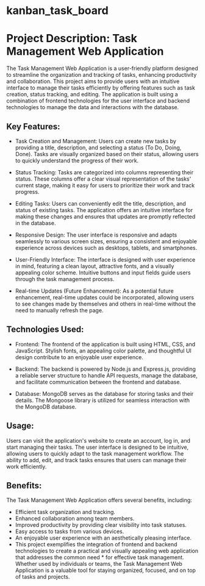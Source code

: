 # kanban_task_board

# Project Description: Task Management Web Application

The Task Management Web Application is a user-friendly platform designed to streamline the organization and tracking of tasks, enhancing productivity and collaboration. This project aims to provide users with an intuitive interface to manage their tasks efficiently by offering features such as task creation, status tracking, and editing. The application is built using a combination of frontend technologies for the user interface and backend technologies to manage the data and interactions with the database.


## Key Features:

* Task Creation and Management:
Users can create new tasks by providing a title, description, and selecting a status (To Do, Doing, Done). Tasks are visually organized based on their status, allowing users to quickly understand the progress of their work.

* Status Tracking:
Tasks are categorized into columns representing their status. These columns offer a clear visual representation of the tasks' current stage, making it easy for users to prioritize their work and track progress.

* Editing Tasks:
Users can conveniently edit the title, description, and status of existing tasks. The application offers an intuitive interface for making these changes and ensures that updates are promptly reflected in the database.

* Responsive Design:
The user interface is responsive and adapts seamlessly to various screen sizes, ensuring a consistent and enjoyable experience across devices such as desktops, tablets, and smartphones.

* User-Friendly Interface:
The interface is designed with user experience in mind, featuring a clean layout, attractive fonts, and a visually appealing color scheme. Intuitive buttons and input fields guide users through the task management process.

* Real-time Updates (Future Enhancement):
As a potential future enhancement, real-time updates could be incorporated, allowing users to see changes made by themselves and others in real-time without the need to manually refresh the page.


## Technologies Used:

* Frontend:
The frontend of the application is built using HTML, CSS, and JavaScript. Stylish fonts, an appealing color palette, and thoughtful UI design contribute to an enjoyable user experience.

* Backend:
The backend is powered by Node.js and Express.js, providing a reliable server structure to handle API requests, manage the database, and facilitate communication between the frontend and database.

* Database:
MongoDB serves as the database for storing tasks and their details. The Mongoose library is utilized for seamless interaction with the MongoDB database.



## Usage:

Users can visit the application's website to create an account, log in, and start managing their tasks. The user interface is designed to be intuitive, allowing users to quickly adapt to the task management workflow. The ability to add, edit, and track tasks ensures that users can manage their work efficiently.

## Benefits:

The Task Management Web Application offers several benefits, including:

* Efficient task organization and tracking.
* Enhanced collaboration among team members.
* Improved productivity by providing clear visibility into task statuses.
* Easy access to tasks from various devices.
* An enjoyable user experience with an aesthetically pleasing interface.
* This project exemplifies the integration of frontend and backend technologies to create a practical and visually appealing web application that addresses the common need * for effective task management. Whether used by individuals or teams, the Task Management Web Application is a valuable tool for staying organized, focused, and on top of tasks and projects.
